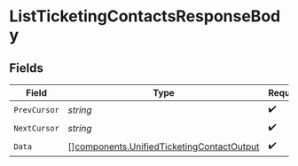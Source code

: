 # ListTicketingContactsResponseBody


## Fields

| Field                                                                                                  | Type                                                                                                   | Required                                                                                               | Description                                                                                            |
| ------------------------------------------------------------------------------------------------------ | ------------------------------------------------------------------------------------------------------ | ------------------------------------------------------------------------------------------------------ | ------------------------------------------------------------------------------------------------------ |
| `PrevCursor`                                                                                           | *string*                                                                                               | :heavy_check_mark:                                                                                     | N/A                                                                                                    |
| `NextCursor`                                                                                           | *string*                                                                                               | :heavy_check_mark:                                                                                     | N/A                                                                                                    |
| `Data`                                                                                                 | [][components.UnifiedTicketingContactOutput](../../models/components/unifiedticketingcontactoutput.md) | :heavy_check_mark:                                                                                     | N/A                                                                                                    |